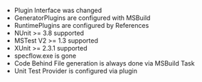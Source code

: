 - Plugin Interface was changed
- GeneratorPlugins are configured with MSBuild
- RuntimePlugins are configured by References
- NUnit >= 3.8 supported
- MSTest V2 >= 1.3 supported
- XUnit >= 2.3.1 supported
- specflow.exe is gone
- Code Behind File generation is always done via MSBuild Task 
- Unit Test Provider is configured via plugin
